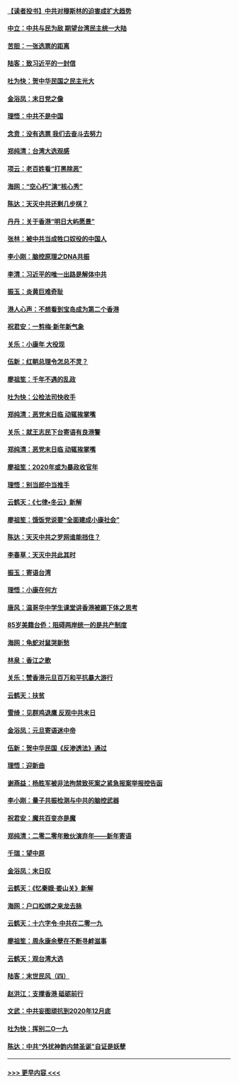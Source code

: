 #### [【读者投书】中共对穆斯林的迫害成扩大趋势](../pages/nsc993/n11791371.md?t=01150931) 
#### [中立：中共与民为敌 期望台湾民主统一大陆](../pages/nsc993/n11790392.md?t=01150931) 
#### [苦胆：一张选票的距离](../pages/nsc993/n11788914.md?t=01150931) 
#### [陆客：致习近平的一封信](../pages/nsc993/n11788867.md?t=01150931) 
#### [吐为快：贺中华民国之民主光大](../pages/nsc993/n11788618.md?t=01150931) 
#### [金浴凤：末日党之像](../pages/nsc993/n11787475.md?t=01150931) 
#### [理悟：中共不是中国](../pages/nsc993/n11787463.md?t=01150931) 
#### [念贲：没有选票  我们去奋斗去努力](../pages/nsc993/n11787398.md?t=01150931) 
#### [郑纯清：台湾大选观感](../pages/nsc993/n11786210.md?t=01150931) 
#### [项云：老百姓看“打黑除恶”](../pages/nsc993/n11785398.md?t=01150931) 
#### [海网：“空心朽”演“核心秀”](../pages/nsc993/n11783874.md?t=01150931) 
#### [陈达：天灭中共还剩几步棋？](../pages/nsc993/n11783719.md?t=01150931) 
#### [丹丹：关于香港“明日大屿愿景”](../pages/nsc993/n11783273.md?t=01150931) 
#### [张林：被中共当成牲口奴役的中国人](../pages/nsc993/n11782397.md?t=01150931) 
#### [李小刚：脑控原理之DNA共振](../pages/nsc993/n11780962.md?t=01150931) 
#### [李清：习近平的唯一出路是解体中共](../pages/nsc993/n11780866.md?t=01150931) 
#### [振玉：炎黄巨难奇耻](../pages/nsc993/n11779632.md?t=01150931) 
#### [港人心声：不想看到宝岛成为第二个香港](../pages/nsc993/n11778817.md?t=01150931) 
#### [祝君安：一剪梅‧新年新气象](../pages/nsc993/n11776340.md?t=01150931) 
#### [关乐：小康年 大役现](../pages/nsc993/n11774213.md?t=01150931) 
#### [伍新：红朝总理令怎总不灵？](../pages/nsc993/n11770813.md?t=01150931) 
#### [廖祖笙：千年不遇的乱政](../pages/nsc993/n11770373.md?t=01150931) 
#### [吐为快：公检法司快收手](../pages/nsc993/n11770359.md?t=01150931) 
#### [郑纯清：恶党末日临 动辄挨掌嘴](../pages/nsc993/n11769912.md?t=01150931) 
#### [关乐：就王志民下台寄语有良港警](../pages/nsc993/n11769903.md?t=01150931) 
#### [郑纯清：恶党末日临 动辄挨掌嘴](../pages/nsc993/n11769356.md?t=01150931) 
#### [廖祖笙：2020年或为暴政收官年](../pages/nsc993/n11768216.md?t=01150931) 
#### [理悟：别当郎中当推手](../pages/nsc993/n11768243.md?t=01150931) 
#### [云鹤天：《七律▪冬云》新解](../pages/nsc993/n11768204.md?t=01150931) 
#### [廖祖笙：饿饭党说要“全面建成小康社会”](../pages/nsc993/n11767482.md?t=01150931) 
#### [陈达：天灭中共之罗网谁能挡住？](../pages/nsc993/n11767465.md?t=01150931) 
#### [李春草：天灭中共此其时](../pages/nsc993/n11767452.md?t=01150931) 
#### [振玉：寄语台湾](../pages/nsc993/n11767432.md?t=01150931) 
#### [理悟：小康在何方](../pages/nsc993/n11767394.md?t=01150931) 
#### [唐风：温哥华中学生课堂讲香港被踢下体之思考](../pages/nsc993/n11766848.md?t=01150931) 
#### [85岁美籍台侨：阻碍两岸统一的是共产制度](../pages/nsc993/n11765043.md?t=01150931) 
#### [海网：龟蛇对鼠哭新愁](../pages/nsc993/n11764895.md?t=01150931) 
#### [林泉：香江之歌](../pages/nsc993/n11764415.md?t=01150931) 
#### [关乐：赞香港元旦百万和平抗暴大游行](../pages/nsc993/n11764382.md?t=01150931) 
#### [云鹤天：扶贫](../pages/nsc993/n11764245.md?t=01150931) 
#### [雪绮：见群鸡退鹰  反观中共末日](../pages/nsc993/n11762112.md?t=01150931) 
#### [金浴凤：元旦寄语迷中帝](../pages/nsc993/n11761788.md?t=01150931) 
#### [伍新：贺中华民国《反渗透法》通过](../pages/nsc993/n11761994.md?t=01150931) 
#### [理悟：迎新曲](../pages/nsc993/n11761152.md?t=01150931) 
#### [谢燕益：杨胜军被非法拘禁致死案之紧急报案举报控告函](../pages/nsc993/n11756134.md?t=01150931) 
#### [李小刚：量子共振检测与中共的脑控武器](../pages/nsc993/n11754518.md?t=01150931) 
#### [祝君安：魔共百变亦是魔](../pages/nsc993/n11754469.md?t=01150931) 
#### [郑纯清：二零二零年散伙演弃年——新年寄语](../pages/nsc993/n11754195.md?t=01150931) 
#### [千瑞：望中原](../pages/nsc993/n11754159.md?t=01150931) 
#### [金浴凤：末日叹](../pages/nsc993/n11752359.md?t=01150931) 
#### [云鹤天：《忆秦娥‧娄山关》新解](../pages/nsc993/n11752348.md?t=01150931) 
#### [海网：户口松绑之来龙去脉](../pages/nsc993/n11752328.md?t=01150931) 
#### [云鹤天：十六字令‧中共在二零一九](../pages/nsc993/n11752305.md?t=01150931) 
#### [廖祖笙：周永康余孽在不断寻衅滋事](../pages/nsc993/n11751013.md?t=01150931) 
#### [云鹤天：观台湾大选](../pages/nsc993/n11751007.md?t=01150931) 
#### [陆客：末世民风（四）](../pages/nsc993/n11749203.md?t=01150931) 
#### [赵洪江：支撑香港 砥砺前行](../pages/nsc993/n11748482.md?t=01150931) 
#### [文武：中共妄图顽抗到2020年12月底](../pages/nsc993/n11748446.md?t=01150931) 
#### [吐为快：挥别二O一九](../pages/nsc993/n11748411.md?t=01150931) 
#### [陈达：中共“外扰神韵内禁圣诞”自证是妖孽](../pages/nsc993/n11748226.md?t=01150931) 

----
#### [ >>> 更早内容 <<< ](../indexes/nsc993-earlier.md)
